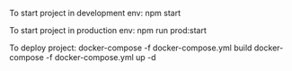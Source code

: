 To start project in development env:
npm start

To start project in production env:
npm run prod:start

To deploy project:
docker-compose -f docker-compose.yml build 
docker-compose -f docker-compose.yml up -d
